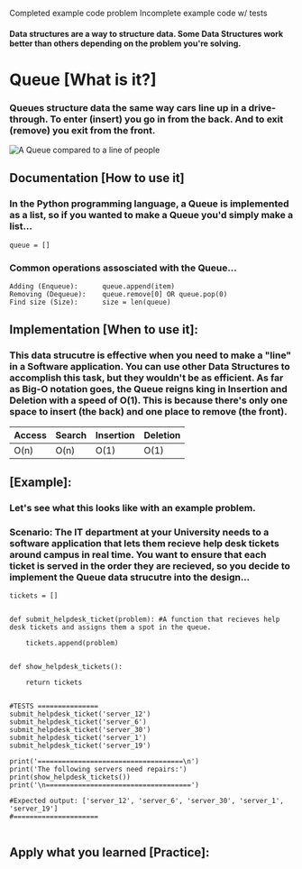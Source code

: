 Completed example code problem
Incomplete example code w/ tests

#### Data structures are a way to structure data. Some Data Structures work better than others depending on the problem you're solving.


# Queue [What is it?]

### Queues structure data the same way cars line up in a drive-through. To enter (insert) you go in from the back. And to exit (remove) you exit from the front.

![A Queue compared to a line of people](https://github.com/joehawkens/data-structures-final/blob/main/Assets/QueueDiagram.PNG?raw=true)

## Documentation [How to use it]

### In the Python programming language, a Queue is implemented as a list, so if you wanted to make a Queue you'd simply make a list...
```
queue = []
```
### Common operations assosciated with the Queue...
```
Adding (Enqueue):      queue.append(item)
Removing (Dequeue):    queue.remove[0] OR queue.pop(0)    
Find size (Size):      size = len(queue)
``` 


## Implementation [When to use it]:

### This data strucutre is effective when you need to make a "line" in a Software application. You can use other Data Structures to accomplish this task, but they wouldn't be as efficient. As far as Big-O notation goes, the Queue reigns king in Insertion and Deletion with a speed of O(1). This is because there's only one space to insert (the back) and one place to remove (the front).

Access | Search | Insertion | Deletion |
-------|--------|-----------|----------|
 O(n)  |  O(n)  |   O(1)    |    O(1)  |

## [Example]:
### Let's see what this looks like with an example problem.

### Scenario: The IT department at your University needs to a software application that lets them recieve help desk tickets around campus in real time. You want to ensure that each ticket is served in the order they are recieved, so you decide to implement the Queue data strucutre into the design...

```
tickets = []


def submit_helpdesk_ticket(problem): #A function that recieves help desk tickets and assigns them a spot in the queue.

    tickets.append(problem)


def show_helpdesk_tickets():

    return tickets


#TESTS ===============
submit_helpdesk_ticket('server_12')
submit_helpdesk_ticket('server_6')
submit_helpdesk_ticket('server_30')
submit_helpdesk_ticket('server_1')
submit_helpdesk_ticket('server_19')

print('====================================\n')
print('The following servers need repairs:')
print(show_helpdesk_tickets())
print('\n====================================')

#Expected output: ['server_12', 'server_6', 'server_30', 'server_1', 'server_19']
#=====================


```
## Apply what you learned [Practice]:
